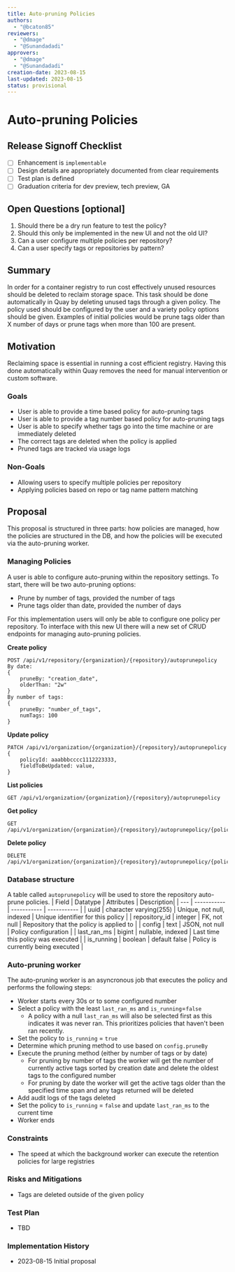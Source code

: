 ```yaml
---
title: Auto-pruning Policies
authors:
  - "@bcaton85"
reviewers:
  - "@dmage"
  - "@Sunandadadi"
approvers:
  - "@dmage"
  - "@Sunandadadi"
creation-date: 2023-08-15
last-updated: 2023-08-15
status: provisional
---
```


# Auto-pruning Policies

## Release Signoff Checklist

- [ ] Enhancement is `implementable`
- [ ] Design details are appropriately documented from clear requirements
- [ ] Test plan is defined
- [ ] Graduation criteria for dev preview, tech preview, GA

## Open Questions [optional]

1. Should there be a dry run feature to test the policy?
1. Should this only be implemented in the new UI and not the old UI?
1. Can a user configure multiple policies per repository?
1. Can a user specify tags or repositories by pattern?

## Summary

In order for a container registry to run cost effectively unused resources should be deleted to reclaim storage space. This task should be done automatically in Quay by deleting unused tags through a given policy. The policy used should be configured by the user and a variety policy options should be given. Examples of initial policies would be prune tags older than X number of days or prune tags when more than 100 are present.

## Motivation

Reclaiming space is essential in running a cost efficient registry. Having this done automatically within Quay removes the need for manual intervention or custom software.

### Goals

* User is able to provide a time based policy for auto-pruning tags
* User is able to provide a tag number based policy for auto-pruning tags
* User is able to specify whether tags go into the time machine or are immediately deleted
* The correct tags are deleted when the policy is applied
* Pruned tags are tracked via usage logs

### Non-Goals

* Allowing users to specify multiple policies per repository
* Applying policies based on repo or tag name pattern matching

## Proposal

This proposal is structured in three parts: how policies are managed, how the policies are structured in the DB, and how the policies will be executed via the auto-pruning worker.

### Managing Policies

A user is able to configure auto-pruning within the repository settings. To start, there will be two auto-pruning options:
* Prune by number of tags, provided the number of tags
* Prune tags older than date, provided the number of days 

For this implementation users will only be able to configure one policy per repository. To interface with this new UI there will a new set of CRUD endpoints for managing auto-pruning policies.

**Create policy**
```
POST /api/v1/repository/{organization}/{repository}/autoprunepolicy
By date:
{
    pruneBy: "creation_date",
    olderThan: "2w"  
}
By number of tags:
{
    pruneBy: "number_of_tags",
    numTags: 100  
}
```

**Update policy**
```
PATCH /api/v1/organization/{organization}/{repository}/autoprunepolicy
{
    policyId: aaabbbcccc1112223333,
    fieldToBeUpdated: value,
}
```

**List policies**
```
GET /api/v1/organization/{organization}/{repository}/autoprunepolicy
```

**Get policy**
```
GET /api/v1/organization/{organization}/{repository}/autoprunepolicy/{policyid}
```

**Delete policy**
```
DELETE /api/v1/organization/{organization}/{repository}/autoprunepolicy/{policyid}
```

### Database structure

A table called `autoprunepolicy` will be used to store the repository auto-prune policies.
| Field | Datatype | Attributes | Description|
| --- | ----------- | ----------- | ----------- |
| uuid | character varying(255) | Unique, not null, indexed | Unique identifier for this policy |
| repository_id | integer | FK, not null | Repository that the policy is applied to |
| config | text | JSON, not null | Policy configuration |
| last_ran_ms | bigint | nullable, indexed | Last time this policy was executed |
| is_running | boolean | default false | Policy is currently being executed |

### Auto-pruning worker

The auto-pruning worker is an asyncronous job that executes the policy and performs the following steps:
* Worker starts every 30s or to some configured number
* Select a policy with the least `last_ran_ms` and `is_running`=`false`
    * A policy with a null `last_ran_ms` will also be selected first as this indicates it was never ran. This prioritizes policies that haven't been ran recently.
* Set the policy to `is_running` = `true`
* Determine which pruning method to use based on `config.pruneBy`
* Execute the pruning method (either by number of tags or by date)
    * For pruning by number of tags the worker will get the number of currently active tags sorted by creation date and delete the oldest tags to the configured number
    * For pruning by date the worker will get the active tags older than the specified time span and any tags returned will be deleted
* Add audit logs of the tags deleted
* Set the policy to `is_running` = `false` and update `last_ran_ms` to the current time
* Worker ends

### Constraints

* The speed at which the background worker can execute the retention policies for large registries

### Risks and Mitigations

* Tags are deleted outside of the given policy

### Test Plan

* TBD

### Implementation History

* 2023-08-15 Initial proposal
